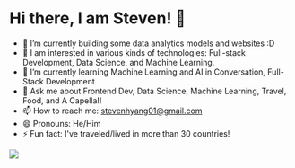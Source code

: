 # Hi there, I am Steven! 👋

- 🔭 I’m currently building some data analytics models and websites :D
- 💞️ I am interested in various kinds of technologies: Full-stack Development, Data Science, and Machine Learning.
- 🌱 I’m currently learning Machine Learning and AI in Conversation, Full-Stack Development
- 💬 Ask me about Frontend Dev, Data Science, Machine Learning, Travel, Food, and A Capella!!
- 📫 How to reach me: stevenhyang01@gmail.com
- 😄 Pronouns: He/Him
- ⚡ Fun fact: I've traveled/lived in more than 30 countries!

<a href="mailto:stevenhyang01@gmail.com" target="_blank"><img src="https://img.shields.io/badge/stevenhyang01@gmail.com-EA4335?style=flat-square&logo=Gmail&logoColor=white"/></a>
